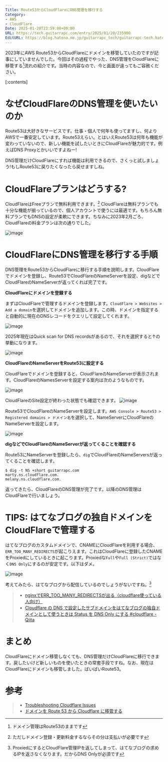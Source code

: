```yaml
---
Title: Route53からCloudFlareにDNS管理を移行する
Category:
- AWS
- CloudFlare
Date: 2025-01-20T23:59:00+09:00
URL: https://tech.guitarrapc.com/entry/2025/01/20/235900
EditURL: https://blog.hatena.ne.jp/guitarrapc_tech/guitarrapc-tech.hatenablog.com/atom/entry/4207112889963559645
---
```


2023年にAWS Route53からCloudFlareにドメインを移管していたのですが記事にしていませんでした。今回はその過程でやった、DNS管理をCloudFlareに移管する[^1]流れの紹介です。当時の内容なので、今と画面が違ってもご容赦ください。

[:contents]

# なぜCloudFlareのDNS管理を使いたいのか

Route53は大好きなサービスです。仕事・個人で何年も使ってますし、何よりAWSで一番安定しています。Route53えらい。とはいえRoute53は何年も機能が変わっていないので、新しい機能を試したいときにCloudFlareが魅力的です。例えばDNS Proxyとかいいですよねー!

DNS管理だけCloudFlareにすれば機能は利用できるので、さくっと試しましょう!もしRoute53に戻りたくなったら戻せますしね。

# CloudFlareプランはどうする?

CloudFlareはFreeプランで無料利用できます。[^2] CloudFlareは無料プランでも十分な機能が揃っているので、個人アカウントで使うには最適です。もちろん無料プランでもDNSの設定が柔軟にできます。ちなみに2023年2月ごろ、CloudFlareの料金プランは次の通りでした。

![image](https://github.com/user-attachments/assets/021bc523-f05b-4788-b4d2-605be9da2669)

# CloudFlareにDNS管理を移行する手順

DNS管理をRoute53からCloudFlareに移行する手順を説明します。CloudFlareでドメインを登録し、Route53でCloudFlareのNameServerを設定、digなどでCloudFlareのNameServerが返ってくれば完了です。

**CloudFlareにドメインを登録する**

まずはCloudFlareで管理するドメインを登録します。`CloudFlare > Websites > Add a domain`を選択してドメインを追加します。この時、ドメインを指定すると自動的に現在のDNSレコードをクエリして設定してくれます。

![image](https://github.com/user-attachments/assets/a3c63a89-ee71-487c-aef3-e9b15f8dd829)

2025年現在はQuick scan for DNS recordsがあるので、それを選択すると↑の挙動になります。

![image](https://github.com/user-attachments/assets/4f4f0fcc-80e2-4f9e-afc0-ba29f5153df6)

**CloudFlareのNameServerをRoute53に設定する**

CloudFlareでドメインを登録すると、CloudFlareのNameServerが表示されます。CloudFlareのNamesServerを設定する案内は次のようなものです。

![image](https://github.com/user-attachments/assets/5eeef374-9ad1-48c9-b8ff-c6f071042caf)

CloudFlareのSite設定が終わった状態でも確認できます。
![image](https://github.com/user-attachments/assets/81a72403-fbdb-44f2-8582-10b22270c949)

Route53でCloudFlareのNameServerを設定します。`AWS Console > Route53 > Registered domains > ドメイン名`を選択して、NameServerにCloudFlareのNameServerを設定します。

![image](https://github.com/user-attachments/assets/085690c8-95f0-45dc-a423-7f90eddce7c2)

**digなどでCloudFlareのNameServerが返ってくることを確認する**

Route53にNameServerを登録したら、`dig`でCloudFlareのNameServersが返ってくることを確認します。

```shell
$ dig -t NS +short guitarrapc.com
marty.ns.cloudflare.com.
melany.ns.cloudflare.com.
```

返ってきたら、CloudFlareのDNS管理が完了です。以降のDNS管理はCloudFlareで行いましょう。

# TIPS: はてなブログの独自ドメインをCloudFlareで管理する

はてなブログのカスタムドメインで、CNAMEにCloudFlareを利用する場合、`ERR_TOO_MANY_REDIRECTS`が起こりえます。これはCloudFlareに登録したCNAMEをProxiedにしているときに起こります。Proxiedな`Full`や`Full (Strict)`ではなく`DNS Only`にするのが安定です。以下はダメ。

![image](https://github.com/user-attachments/assets/ca286cb3-fbc7-4f9b-8e1c-92c3a4c5d65f)

考えてみたら、はてなブログから配信しているのでしょうがないですね。[^3]

> * [nginxでERR_TOO_MANY_REDIRECTSが出る（cloudflare使っている人向け）](https://soudan.hatenablog.jp/entry/cloudflare-too-many-redirects)
> * [Cloudflare の DNS で設定したサブドメインをはてなブログの独自ドメインとして使うときは Status を DNS Only にする #cloudflare - Qiita](https://qiita.com/kymmt90/items/1200e6e8ac0170cfea0a)

# まとめ

CloudFlareにドメイン移管しなくても、DNS管理だけCloudFlareに移行できます。戻したいけど新しいものを使いたときの常套手段ですね。なお、現在はCloudFlareにドメインも移管しました。ばいばいRoute53。

# 参考

> * [Troubleshooting Cloudflare Issues](https://spinupwp.com/doc/troubleshooting-cloudflare-issues)
> * [ドメインを Route 53 から Cloudflare に移管する](https://zenn.dev/a24k/articles/20220527-cloudflare-dns)

[^1]: ドメイン管理はRoute53のままです
[^2]: ただしドメイン登録・更新料金するならその分は支払いが必要です
[^3]: ProxiedにするとCloudFlare管理IPを返してしまって、はてなブログの求めるIPを返さなくなります。だからDNS Onlyが必須です
